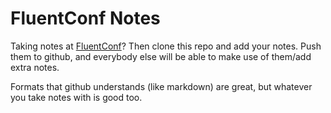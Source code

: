 # FluentConf Notes
Taking notes at [FluentConf](http://fluentconf.com)? Then clone this repo and add your notes. Push them to github, and everybody else will be able to make use of them/add extra notes.

Formats that github understands (like markdown) are great, but whatever you take notes with is good too.
